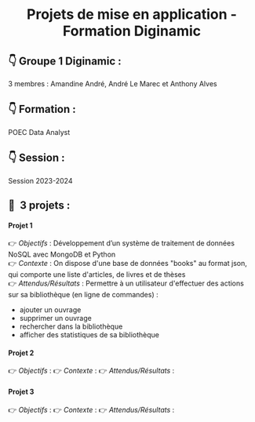<h1 align="center">Projets de mise en application - Formation Diginamic</h1>

## :point_down: Groupe 1 Diginamic :
3 membres : Amandine André, André Le Marec et Anthony Alves

## :point_down: Formation :
POEC Data Analyst

## :point_down: Session :
Session 2023-2024

## 🚀&nbsp; 3 projets :
#### Projet 1
👉 *Objectifs* : Développement d’un système de traitement de données NoSQL avec MongoDB et Python <br>
👉 *Contexte* : On dispose d'une base de données "books" au format json, qui comporte une liste d'articles, de livres et de thèses <br>
👉 *Attendus/Résultats* : Permettre à un utilisateur d'effectuer des actions sur sa bibliothèque (en ligne de commandes) : <br>
- ajouter un ouvrage <br>
- supprimer un ouvrage <br>
- rechercher dans la bibliothèque <br>
- afficher des statistiques de sa bibliothèque <br>

#### Projet 2
👉 *Objectifs* :
👉 *Contexte* :
👉 *Attendus/Résultats* :

#### Projet 3
👉 *Objectifs* :
👉 *Contexte* :
👉 *Attendus/Résultats* :

